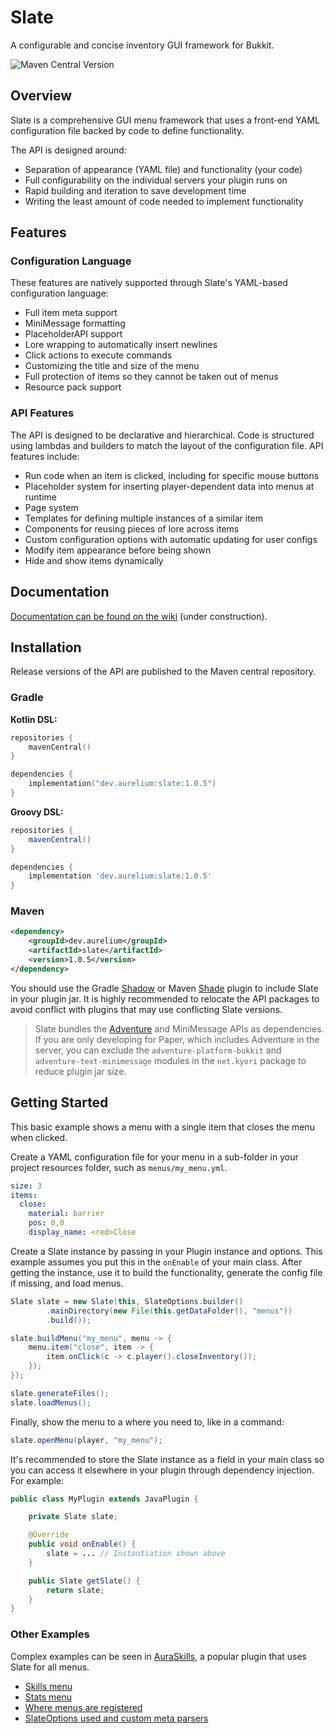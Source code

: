 # Slate

A configurable and concise inventory GUI framework for Bukkit.

![Maven Central Version](https://img.shields.io/maven-central/v/dev.aurelium/slate?style=flat-square)

## Overview

Slate is a comprehensive GUI menu framework that uses a front-end YAML configuration file backed by code to define functionality.

The API is designed around:
- Separation of appearance (YAML file) and functionality (your code)
- Full configurability on the individual servers your plugin runs on
- Rapid building and iteration to save development time
- Writing the least amount of code needed to implement functionality
## Features

### Configuration Language

These features are natively supported through Slate's YAML-based configuration language:
- Full item meta support
- MiniMessage formatting
- PlaceholderAPI support
- Lore wrapping to automatically insert newlines
- Click actions to execute commands
- Customizing the title and size of the menu
- Full protection of items so they cannot be taken out of menus
- Resource pack support

### API Features

The API is designed to be declarative and hierarchical. Code is structured using lambdas and builders to match the layout of the configuration file. API features include:

- Run code when an item is clicked, including for specific mouse buttons
- Placeholder system for inserting player-dependent data into menus at runtime
- Page system
- Templates for defining multiple instances of a similar item
- Components for reusing pieces of lore across items
- Custom configuration options with automatic updating for user configs
- Modify item appearance before being shown
- Hide and show items dynamically

## Documentation

[Documentation can be found on the wiki](https://wiki.aurelium.dev/slate) (under construction).

## Installation

Release versions of the API are published to the Maven central repository.

### Gradle

**Kotlin DSL:**
```kotlin
repositories {
    mavenCentral()
}

dependencies {
    implementation("dev.aurelium:slate:1.0.5")
}
```

**Groovy DSL:**
```gradle
repositories {
    mavenCentral()
}

dependencies {
    implementation 'dev.aurelium:slate:1.0.5'
}
```

### Maven

```xml
<dependency>
    <groupId>dev.aurelium</groupId>
    <artifactId>slate</artifactId>
    <version>1.0.5</version>
</dependency>
```

You should use the Gradle [Shadow](https://github.com/johnrengelman/shadow) or Maven [Shade](https://maven.apache.org/plugins/maven-shade-plugin/usage.html) plugin to include Slate in your plugin jar. It is highly recommended to relocate the API packages to avoid conflict with plugins that may use conflicting Slate versions.

> Slate bundles the [Adventure](https://github.com/KyoriPowered/adventure) and MiniMessage APIs as dependencies. If you are only developing for Paper, which includes Adventure in the server, you can exclude the `adventure-platform-bukkit` and `adventure-text-minimessage` modules in the `net.kyori` package to reduce plugin jar size.

## Getting Started

This basic example shows a menu with a single item that closes the menu when clicked.

Create a YAML configuration file for your menu in a sub-folder in your project resources folder, such as `menus/my_menu.yml`.

```yaml
size: 3
items:
  close:
    material: barrier
    pos: 0,0
    display_name: <red>Close
```

Create a Slate instance by passing in your Plugin instance and options. This example assumes you put this in the `onEnable` of your main class. After getting the instance, use it to build the functionality, generate the config file if missing, and load menus.

```java
Slate slate = new Slate(this, SlateOptions.builder()
        .mainDirectory(new File(this.getDataFolder(), "menus"))
        .build());

slate.buildMenu("my_menu", menu -> {
    menu.item("close", item -> {
        item.onClick(c -> c.player().closeInventory());
    });
});

slate.generateFiles();
slate.loadMenus();
```

Finally, show the menu to a where you need to, like in a command:

```java
slate.openMenu(player, "my_menu");
```

It's recommended to store the Slate instance as a field in your main class so you can access it elsewhere in your plugin through dependency injection. For example:

```java
public class MyPlugin extends JavaPlugin {

    private Slate slate;

    @Override
    public void onEnable() {
        slate = ... // Instantiation shown above
    }

    public Slate getSlate() {
        return slate;
    }
}
```

### Other Examples

Complex examples can be seen in [AuraSkills](https://github.com/Archy-X/AuraSkills), a popular plugin that uses Slate for all menus.
- [Skills menu](https://github.com/Archy-X/AuraSkills/blob/master/bukkit/src/main/java/dev/aurelium/auraskills/bukkit/menus/SkillsMenu.java)
- [Stats menu](https://github.com/Archy-X/AuraSkills/blob/master/bukkit/src/main/java/dev/aurelium/auraskills/bukkit/menus/StatsMenu.java)
- [Where menus are registered](https://github.com/Archy-X/AuraSkills/blob/master/bukkit/src/main/java/dev/aurelium/auraskills/bukkit/menus/MenuRegistrar.java)
- [SlateOptions used and custom meta parsers](https://github.com/Archy-X/AuraSkills/blob/master/bukkit/src/main/java/dev/aurelium/auraskills/bukkit/menus/MenuOptions.java)